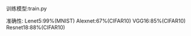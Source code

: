 训练模型:train.py

准确性:
Lenet5:99%(MNIST)
Alexnet:67%(CIFAR10)
VGG16:85%(CIFAR10)
Resnet18:88%(CIFAR10)
